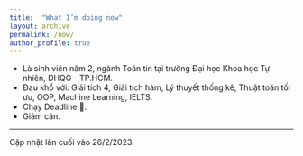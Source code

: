 ```yaml
---
title:  "What I’m doing now"
layout: archive
permalink: /now/
author_profile: true
---
```


- Là sinh viên năm 2, ngành Toán tin tại trường Đại học Khoa học Tự nhiên, ĐHQG - TP.HCM.
- Đau khổ với: Giải tích 4, Giải tích hàm, Lý thuyết thống kê, Thuật toán tối ưu, OOP, Machine Learning, IELTS.
- Chạy Deadline 🥲.
- Giảm cân.

---

Cập nhật lần cuối vào 26/2/2023.
